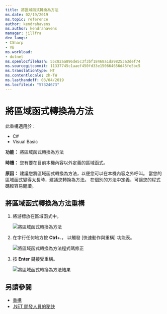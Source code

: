 ```yaml
---
title: 將區域函式轉換為方法
ms.date: 02/19/2019
ms.topic: reference
author: kendrahavens
ms.author: kendrahavens
manager: jillfra
dev_langs:
- CSharp
- VB
ms.workload:
- dotnet
ms.openlocfilehash: 55c82aa896de5c3f3bf18468a1da98253a3def74
ms.sourcegitcommit: 11337745c1aaef450fd33e150664656d45fe5bc5
ms.translationtype: HT
ms.contentlocale: zh-TW
ms.lasthandoff: 03/04/2019
ms.locfileid: "57324673"
---
```

# <a name="convert-local-function-to-method"></a>將區域函式轉換為方法

此重構適用於：

- C#
- Visual Basic

**功能：** 將區域函式轉換為方法

**時機：** 您有要在目前本機內容以外定義的區域函式。

**原因：** 建議您將區域函式轉換為方法，以便您可以在本機內容之外呼叫。 當您的區域函式變得太長時，建議您轉換為方法。 在個別的方法中定義，可讓您的程式碼較容易閱讀。

## <a name="convert-local-function-to-method-refactoring"></a>將區域函式轉換為方法重構

1. 將游標放在區域函式中。

    ![將區域函式轉換為方法](media/convert-local-function-to-method.png)

2. 在字行任何地方按 **Ctrl**+**.**， 以觸發 [快速動作與重構] 功能表。

    ![將區域函式轉換為方法程式碼修正](media/convert-local-function-to-method-codefix.png)

2. 按 **Enter** 鍵接受重構。

    ![將區域函式轉換為方法結果](media/convert-local-function-to-method-result.png)

## <a name="see-also"></a>另請參閱

- [重構](../refactoring-in-visual-studio.md)
- [.NET 開發人員的秘訣](../../ide/visual-studio-2017-for-dotnet-developers.md)
